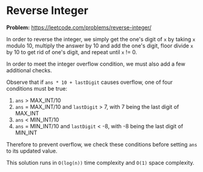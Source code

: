 # Reverse Integer

**Problem:** https://leetcode.com/problems/reverse-integer/

In order to reverse the integer, we simply get the one's digit of `x` by taking `x` modulo 10, multiply the answer by 10 and add the one's digit, floor divide `x` by 10 to get rid of one's digit, and repeat until `x` != 0.

In order to meet the integer overflow condition, we must also add a few additional checks.

Observe that if `ans * 10 + lastDigit` causes overflow, one of four conditions must be true:

1. `ans` > MAX_INT/10
2. `ans` = MAX_INT/10 and `lastDigit` > 7, with 7 being the last digit of MAX_INT
3. `ans` < MIN_INT/10
4. `ans` = MIN_INT/10 and `lastDigit` < -8, with -8 being the last digit of MIN_INT

Therefore to prevent overflow, we check these conditions before setting `ans` to its updated value.

This solution runs in `O(log(n))` time complexity and `O(1)` space complexity.
